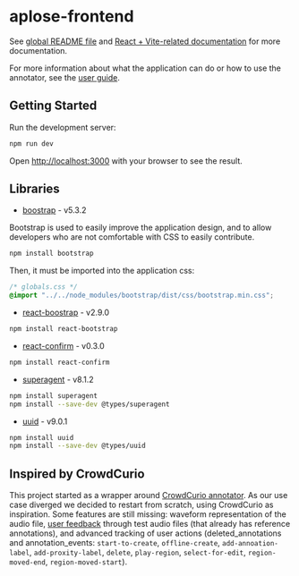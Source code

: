# aplose-frontend

See [global README file](../README.md) and [React + Vite-related documentation](../docs/react.md) for more documentation.

For more information about what the application can do or how to use the annotator, see the [user guide](../docs/user_guide_annotator.md).

## Getting Started

Run the development server:

```bash
npm run dev
```

Open [http://localhost:3000](http://localhost:3000) with your browser to see the result.

## Libraries

- [boostrap](https://getbootstrap.com/) - v5.3.2

Bootstrap is used to easily improve the application design, and to allow developers who are not comfortable with CSS to easily contribute.

```bash
npm install bootstrap
```

Then, it must be imported into the application css:

```css
/* globals.css */
@import "../../node_modules/bootstrap/dist/css/bootstrap.min.css";
```

- [react-boostrap](https://react-bootstrap.netlify.app/) - v2.9.0

```bash
npm install react-bootstrap
```

- [react-confirm](https://github.com/haradakunihiko/react-confirm) - v0.3.0

```bash
npm install react-confirm
```

- [superagent](https://github.com/ladjs/superagent) - v8.1.2

```bash
npm install superagent
npm install --save-dev @types/superagent
```

- [uuid](https://github.com/uuidjs/uuid) - v9.0.1

```bash
npm install uuid
npm install --save-dev @types/uuid
```

## Inspired by CrowdCurio

This project started as a wrapper around [CrowdCurio annotator](https://github.com/CrowdCurio/audio-annotator). As our use case diverged we decided to restart from scratch, using CrowdCurio as inspiration. Some features are still missing: waveform representation of the audio file, [user feedback](https://github.com/CrowdCurio/audio-annotator#feedback-mechanisms) through test audio files (that already has reference annotations), and advanced tracking of user actions (deleted_annotations and annotation_events: `start-to-create`, `offline-create`, `add-annoation-label`, `add-proxity-label`, `delete`, `play-region`, `select-for-edit`, `region-moved-end`, `region-moved-start`).
